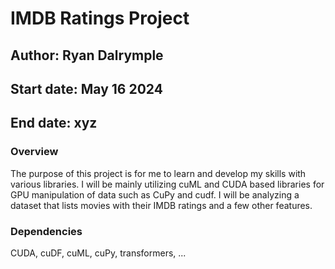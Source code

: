 # IMDB Ratings Project

## Author: Ryan Dalrymple

## Start date: May 16 2024

## End date: xyz

### Overview
The purpose of this project is for me to learn and develop my skills with various libraries. I will be mainly utilizing cuML and CUDA based libraries for GPU manipulation of data such as CuPy and cudf. I will be analyzing a dataset that lists movies with their IMDB ratings and a few other features.

### Dependencies
CUDA, cuDF, cuML, cuPy, transformers, ...
